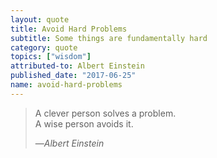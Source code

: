 ```yaml
---
layout: quote
title: Avoid Hard Problems
subtitle: Some things are fundamentally hard
category: quote
topics: ["wisdom"]
attributed-to: Albert Einstein
published_date: "2017-06-25"
name: avoid-hard-problems
---
```

> A clever person solves a problem.<br>
> A wise person avoids it.
>
> &mdash;<cite>Albert Einstein</cite>


